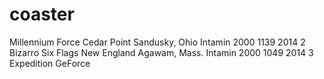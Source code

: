 # coaster
Millennium Force	Cedar Point	Sandusky, Ohio	Intamin	2000	1139	2014
2	Bizarro	Six Flags New England	Agawam, Mass.	Intamin	2000	1049	2014
3	Expedition GeForce
